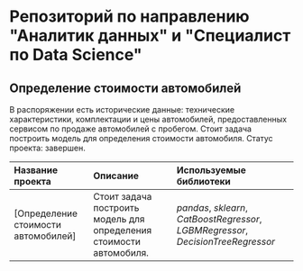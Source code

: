 # Репозиторий по направлению "Аналитик данных" и "Специалист по Data Science"

## Определение стоимости автомобилей

В распоряжении есть исторические данные: технические характеристики, комплектации и цены автомобилей, предоставленных сервисом по продаже автомобилей с пробегом. Стоит задача построить модель для определения стоимости автомобиля.
Статус проекта: завершен.

| Название проекта | Описание | Используемые библиотеки | 
| :---------------------- | :---------------------- | :---------------------- |
| [Определение стоимости автомобилей] | Стоит задача построить модель для определения стоимости автомобиля. | *pandas*, *sklearn*, *CatBoostRegressor*, *LGBMRegressor*, *DecisionTreeRegressor* |